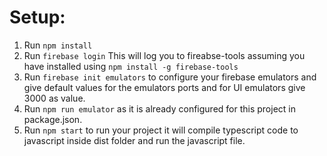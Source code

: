 # Setup:
1. Run `npm install`
2. Run `firebase login`
This will log you to fireabse-tools assuming you have installed using `npm install -g firebase-tools`
3. Run `firebase init emulators` to configure your firebase emulators and give default values for the emulators ports and for UI emulators give 3000 as value.
4. Run `npm run emulator` as it is already configured for this project in package.json.
5. Run `npm start` to run your project it will compile typescript code to javascript inside dist folder and run the javascript file.